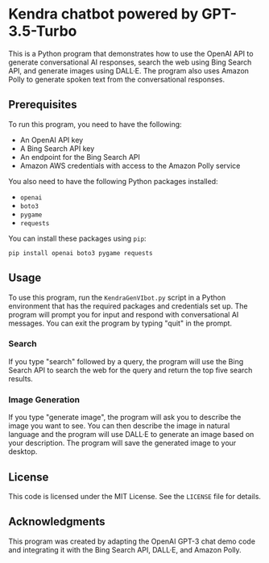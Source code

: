 

# Kendra chatbot powered by GPT-3.5-Turbo

This is a Python program that demonstrates how to use the OpenAI API to generate conversational AI responses, search the web using Bing Search API, and generate images using DALL·E. The program also uses Amazon Polly to generate spoken text from the conversational responses.

## Prerequisites

To run this program, you need to have the following:

- An OpenAI API key
- A Bing Search API key
- An endpoint for the Bing Search API
- Amazon AWS credentials with access to the Amazon Polly service

You also need to have the following Python packages installed:

- `openai`
- `boto3`
- `pygame`
- `requests`

You can install these packages using `pip`:

```
pip install openai boto3 pygame requests
```

## Usage

To use this program, run the `KendraGenVIbot.py` script in a Python environment that has the required packages and credentials set up. The program will prompt you for input and respond with conversational AI messages. You can exit the program by typing "quit" in the prompt.

### Search

If you type "search" followed by a query, the program will use the Bing Search API to search the web for the query and return the top five search results.

### Image Generation

If you type "generate image", the program will ask you to describe the image you want to see. You can then describe the image in natural language and the program will use DALL·E to generate an image based on your description. The program will save the generated image to your desktop.

## License

This code is licensed under the MIT License. See the `LICENSE` file for details.

## Acknowledgments

This program was created by adapting the OpenAI GPT-3 chat demo code and integrating it with the Bing Search API, DALL·E, and Amazon Polly.
